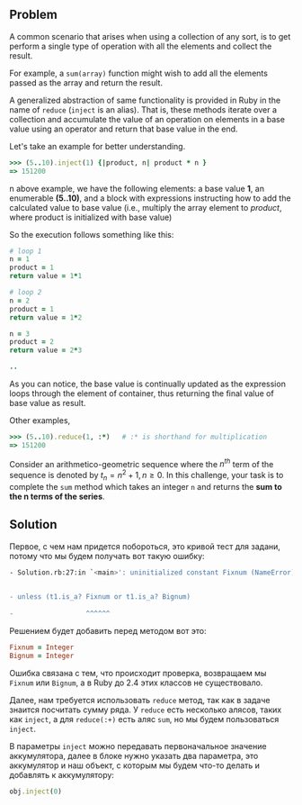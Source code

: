 ## Problem

A common scenario that arises when using a collection of any sort, is to get perform a single type of operation with all the elements and collect the result.

For example, a `sum(array)` function might wish to add all the elements passed as the array and return the result.

A generalized abstraction of same functionality is provided in Ruby in the name of `reduce` (`inject` is an alias). That is, these methods iterate over a collection and accumulate the value of an operation on elements in a base value using an operator and return that base value in the end.

Let's take an example for better understanding.

```ruby
>>> (5..10).inject(1) {|product, n| product * n }
=> 151200
```

n above example, we have the following elements: a base value **1**, an enumerable **(5..10)**, and a block with expressions instructing how to add the calculated value to base value (i.e., multiply the array element to _product_, where product is initialized with base value)

So the execution follows something like this:

```ruby
# loop 1
n = 1
product = 1
return value = 1*1

# loop 2
n = 2
product = 1
return value = 1*2

n = 3
product = 2
return value = 2*3

..
```

As you can notice, the base value is continually updated as the expression loops through the element of container, thus returning the final value of base value as result.

Other examples,

```ruby
>>> (5..10).reduce(1, :*)   # :* is shorthand for multiplication
=> 151200
```

Consider an arithmetico-geometric sequence where the  $n^{th}$ term of the sequence is denoted by $t_{n} = n^{2} + 1, n\geq 0$. In this challenge, your task is to complete the `sum` method which takes an integer `n` and returns the **sum to the n terms of the series**.
## Solution

Первое, с чем нам придется побороться, это кривой тест для задани, потому что мы будем получать вот такую ошибку:

```bash
- Solution.rb:27:in `<main>': uninitialized constant Fixnum (NameError)
    

- unless (t1.is_a? Fixnum or t1.is_a? Bignum)
    
-                  ^^^^^^
```

Решением будет добавить перед методом вот это:

```ruby
Fixnum = Integer
Bignum = Integer
```

Ошибка связана с тем, что происходит проверка, возвращаем мы `Fixnum` или `Bignum`, а в Ruby до 2.4 этих классов не существовало.

Далее, нам требуется использовать `reduce` метод, так как в задаче знаится посчитать сумму ряда. У `reduce` есть несколько алясов, таких как `inject`, а для `reduce(:+)` есть аляс `sum`, но мы будем пользоваться `inject`.

В параметры `inject` можно передавать первоначальное значение аккумулятора, далее в блоке нужно указать два параметра, это аккумулятор и наш объект, с которым мы будем что-то делать и добавлять к аккумулятору:

```ruby
obj.inject(0)
```